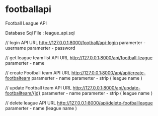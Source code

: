 # footballapi
Football League API

Database Sql File : league_api.sql

// login 
API URL http://127.0.0.1:8000/football/api-login
paramerter - username
paramerter - password

// get league team list
API URL http://127.0.0.1:8000/api/football-league
paramerter - name

// create Football team
API URL http://127.0.0.1:8000/api/api/create-footbalteam
paramerter - name
paramerter - strip ( league name )


// update Football team
API URL http://127.0.0.1:8000/api/update-footballteam/{id}
paramerter - name
paramerter - strip ( league name )


// delete league
API URL http://127.0.0.1:8000/api/delete-footballleague
paramerter - name (league name )
